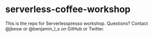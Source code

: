# serverless-coffee-workshop
This is the repo for Serverlesspresso workshop. Questions? Contact @jbesw or @benjamin_l_s on GitHub or Twitter.

